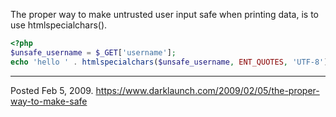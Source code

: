 The proper way to make untrusted user input safe when printing data, is to use htmlspecialchars().

```php
<?php
$unsafe_username = $_GET['username'];
echo 'hello ' . htmlspecialchars($unsafe_username, ENT_QUOTES, 'UTF-8');
```

---

Posted Feb 5, 2009.
https://www.darklaunch.com/2009/02/05/the-proper-way-to-make-safe